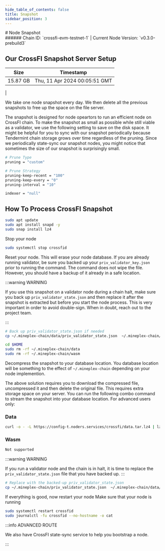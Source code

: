 ```yaml
---
hide_table_of_contents: false
title: Snapshot
sidebar_position: 3
---
```


<div class="h1-with-icon icon-crossfi">
# Node Snapshot
</div>
###### Chain ID: `crossfi-evm-testnet-1` | Current Node Version: `v0.3.0-prebuild3`

## Our CrossFI Snapshot Server Setup

| Size   | Timestamp    |
|--------|--------------|
| 15.87 GB | Thu, 11 Apr 2024 00:05:51 GMT  |


We take one node snapshot every day. We then delete all the previous snapshots to free up the space on the file server.

The snapshot is designed for node opeartors to run an efficient node on CrossFI chain. To make the snapshot as small as possible while still viable as a validator, we use the following setting to save on the disk space. It might be helpful for you to sync with our snapshot periodically because Tendermint chain storage grows over time regardless of the pruning. Since we periodically state-sync our snapshot nodes, you might notice that sometimes the size of our snapshot is surprisingly small.

```bash title="app.toml"
# Prune Type
pruning = "custom"

# Prune Strategy
pruning-keep-recent = "100"
pruning-keep-every = "0"
pruning-interval = "10"
```

```bash title="config.toml"
indexer = "null"
```

## How To Process CrossFI Snapshot
```bash
sudo apt update
sudo apt install snapd -y
sudo snap install lz4
```

Stop your node
```bash
sudo systemctl stop crossfid
```
Reset your node. This will erase your node database. If you are already running validator, be sure you backed up your `priv_validator_key.json` prior to running the command. The command does not wipe the file. However, you should have a backup of it already in a safe location.

:::warning WARNING

If you use this snapshot on a validator node during a chain halt, make sure you back up `priv_validator_state.json` and then replace it after the snapshot is extracted but before you start the node process. This is very important in order to avoid double-sign. When in doubt, reach out to the project team.

:::

```bash
# Back up priv_validator_state.json if needed
cp ~/.mineplex-chain/data/priv_validator_state.json  ~/.mineplex-chain/priv_validator_state.json

cd $HOME
sudo rm -rf ~/.mineplex-chain/data
sudo rm -rf ~/.mineplex-chain/wasm
```

Decompress the snapshot to your database location. You database location will be something to the effect of `~/.mineplex-chain` depending on your node implemention.

The above solution requires you to download the compressed file, uncompressed it and then delete the original file. This requires extra storage space on your server. You can run the following combo command to stream the snapshot into your database location. For advanced users only:
### Data
```bash
curl -o - -L https://config-t.noders.services/crossfi/data.tar.lz4 | lz4 -d | tar -x -C ~/.mineplex-chain
```
### Wasm
```bash
Not supported
```

:::warning WARNING

If you run a validator node and the chain is in halt, it is time to replace the `priv_validator_state.json` file that you have backed up.
:::

```bash
# Replace with the backed-up priv_validator_state.json
cp ~/.mineplex-chain/priv_validator_state.json  ~/.mineplex-chain/data/priv_validator_state.json
```

If everything is good, now restart your node
Make sure that your node is running

```bash
sudo systemctl restart crossfid
sudo journalctl -fu crossfid --no-hostname -o cat
```

:::info ADVANCED ROUTE

We also have CrossFI state-sync service to help you bootstrap a node.

:::
